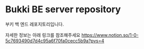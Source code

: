 # Bukki BE server repository

부키 백 엔드 레포지토리입니다.

자세한 정보는 아래 링크를 참조해주세요
https://www.notion.so/1-0-5c7693490d7d4c95a6f70fa0cecc5b9a?pvs=4
